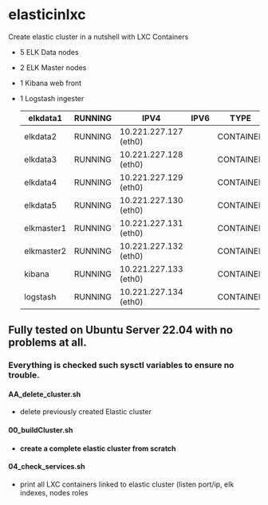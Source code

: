 # elasticinlxc
Create elastic cluster in a nutshell with LXC Containers

- 5 ELK Data nodes
- 2 ELK Master nodes
- 1 Kibana web front
- 1 Logstash ingester

  | elkdata1   | RUNNING | IPV4                  | IPV6 | TYPE      | SNAPSHOTS |
  | ---------- | ------- | --------------------- | ---- | --------- | --------- |
  | elkdata2   | RUNNING | 10.221.227.127 (eth0) |      | CONTAINER | 0         |
  | elkdata3   | RUNNING | 10.221.227.128 (eth0) |      | CONTAINER | 0         |
  | elkdata4   | RUNNING | 10.221.227.129 (eth0) |      | CONTAINER | 0         |
  | elkdata5   | RUNNING | 10.221.227.130 (eth0) |      | CONTAINER | 0         |
  | elkmaster1 | RUNNING | 10.221.227.131 (eth0) |      | CONTAINER | 0         |
  | elkmaster2 | RUNNING | 10.221.227.132 (eth0) |      | CONTAINER | 0         |
  | kibana     | RUNNING | 10.221.227.133 (eth0) |      | CONTAINER | 0         |
  | logstash   | RUNNING | 10.221.227.134 (eth0) |      | CONTAINER | 0         |

  

## Fully tested on Ubuntu Server 22.04 with no problems at all.

### Everything is checked such sysctl variables to ensure no trouble.

#### AA_delete_cluster.sh

- delete previously created Elastic cluster

#### 00_buildCluster.sh

- #### create a complete elastic cluster from scratch

#### 04_check_services.sh

- print all LXC containers linked to elastic cluster (listen port/ip, elk indexes, nodes roles
